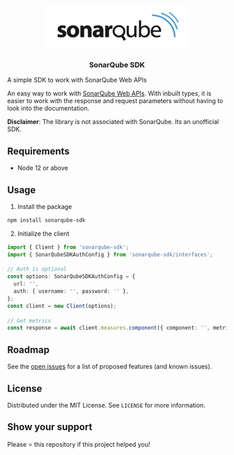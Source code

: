 <p align="center">
  <a href="https://github.com/adisreyaj/sonarqube-sdk">
    <img src="sonarqube.png" alt="Logo" width="333" height="100">
  </a>

  <h3 align="center">SonarQube SDK</h3>
  <p>A simple SDK to work with SonarQube Web APIs</p>
</p>

An easy way to work with [SonarQube Web APIs](https://sonarcloud.io/web_api/). With inbuilt types, it is easier to work with the response and request parameters without having to look into the documentation.

**Disclaimer**: The library is not associated with SonarQube. Its an unofficial SDK.

## Requirements

- Node 12 or above

## Usage

1. Install the package

```sh
npm install sonarqube-sdk
```

2. Initialize the client

```ts
import { Client } from 'sonarqube-sdk';
import { SonarQubeSDKAuthConfig } from 'sonarqube-sdk/interfaces';

// Auth is optional
const options: SonarQubeSDKAuthConfig = {
  url: '',
  auth: { username: '', password: '' },
};
const client = new Client(options);

// Get metrics
const response = await client.measures.component({ component: '', metricKeys: ['bugs', 'code_smells'] });
```

## Roadmap

See the [open issues](https://github.com/adisreyaj/sonarqube-sdk/issues) for a list of proposed features (and known issues).

## License

Distributed under the MIT License. See `LICENSE` for more information.

## Show your support

Please ⭐️ this repository if this project helped you!
